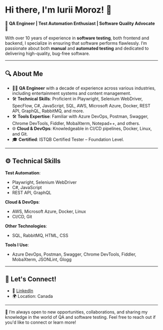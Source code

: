 # Hi there, I'm Iurii Moroz! 👋

🚀 **QA Engineer | Test Automation Enthusiast | Software Quality Advocate** 🚀

With over 10 years of experience in **software testing**, both frontend and backend, I specialize in ensuring that software performs flawlessly. I’m passionate about both **manual** and **automated testing** and dedicated to delivering high-quality, bug-free software.

---

## 🔍 About Me

- 🧑‍💻 **QA Engineer** with a decade of experience across various industries, including entertainment systems and content management.
- 🛠 **Technical Skills**: Proficient in Playwright, Selenium WebDriver, SpecFlow, C#, JavaScript, SQL, AWS, Microsoft Azure, Docker, REST API, GraphQL, RabbitMQ, and more.
- 🛠 **Tools Expertise**: Familiar with Azure DevOps, Postman, Swagger, Chrome DevTools, Fiddler, MobaXterm, Notepad++, and others.
- 🌐 **Cloud & DevOps**: Knowledgeable in CI/CD pipelines, Docker, Linux, and Git.
- 🎓 **Certified**: ISTQB Certified Tester – Foundation Level.

---

## ⚙️ Technical Skills

**Test Automation**:  
- Playwright, Selenium WebDriver 
- C#, JavaScript  
- REST API, GraphQL

**Cloud & DevOps**:  
- AWS, Microsoft Azure, Docker, Linux  
- CI/CD, Git

**Other Technologies**:  
- SQL, RabbitMQ, HTML, CSS

**Tools I Use**:  
- Azure DevOps, Postman, Swagger, Chrome DevTools, Fiddler, MobaXterm, JSONLint, Glogg

---

## 🤝 Let's Connect!

- 💼 [LinkedIn](https://www.linkedin.com/in/iuriimoroz)
- 🌍 Location: Canada

---

🌟 I’m always open to new opportunities, collaborations, and sharing my knowledge in the world of QA and software testing. Feel free to reach out if you'd like to connect or learn more!
